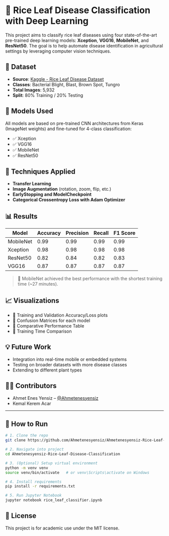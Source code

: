 
# 🍚 Rice Leaf Disease Classification with Deep Learning

This project aims to classify rice leaf diseases using four state-of-the-art pre-trained deep learning models: **Xception**, **VGG16**, **MobileNet**, and **ResNet50**. The goal is to help automate disease identification in agricultural settings by leveraging computer vision techniques.

## 📁 Dataset

- **Source**: [Kaggle - Rice Leaf Disease Dataset](https://www.kaggle.com/datasets/nirmalsankalana/rice-leaf-disease-image)
- **Classes**: Bacterial Blight, Blast, Brown Spot, Tungro
- **Total Images**: 5,932
- **Split**: 80% Training / 20% Testing

## 🧠 Models Used

All models are based on pre-trained CNN architectures from Keras (ImageNet weights) and fine-tuned for 4-class classification:

- ✅ Xception
- ✅ VGG16
- ✅ MobileNet
- ✅ ResNet50

## 🔧 Techniques Applied

- **Transfer Learning**
- **Image Augmentation** (rotation, zoom, flip, etc.)
- **EarlyStopping and ModelCheckpoint**
- **Categorical Crossentropy Loss with Adam Optimizer**

## 📊 Results

| Model     | Accuracy | Precision | Recall | F1 Score |
|-----------|----------|-----------|--------|----------|
| MobileNet | 0.99     | 0.99      | 0.99   | 0.99     |
| Xception  | 0.98     | 0.98      | 0.98   | 0.98     |
| ResNet50  | 0.82     | 0.84      | 0.82   | 0.83     |
| VGG16     | 0.87     | 0.87      | 0.87   | 0.87     |

> 🔎 MobileNet achieved the best performance with the shortest training time (~27 minutes).

## 📈 Visualizations

- 📌 Training and Validation Accuracy/Loss plots  
- 📌 Confusion Matrices for each model  
- 📌 Comparative Performance Table  
- 📌 Training Time Comparison

## 💡 Future Work

- Integration into real-time mobile or embedded systems  
- Testing on broader datasets with more disease classes  
- Extending to different plant types

## 👨‍💻 Contributors

- Ahmet Enes Yensiz – [@Ahmetenesyensiz](https://github.com/Ahmetenesyensiz)  
- Kemal Kerem Acar

---

## 🚀 How to Run

```bash
# 1. Clone the repo
git clone https://github.com/Ahmetenesyensiz/Ahmetenesyensiz-Rice-Leaf-Disease-Classification

# 2. Navigate into project
cd Ahmetenesyensiz-Rice-Leaf-Disease-Classification

# 3. (Optional) Setup virtual environment
python -m venv venv
source venv/bin/activate   # or venv\Scripts\activate on Windows

# 4. Install requirements
pip install -r requirements.txt

# 5. Run Jupyter Notebook
jupyter notebook rice_leaf_classifier.ipynb
```

## 📄 License

This project is for academic use under the MIT license.
